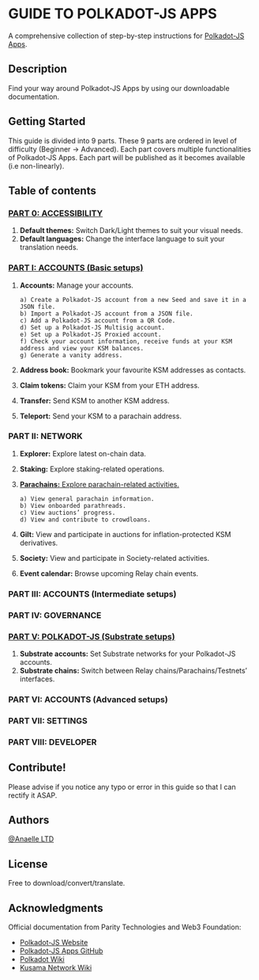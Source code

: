 # GUIDE TO POLKADOT-JS APPS

A comprehensive collection of step-by-step instructions for [Polkadot-JS Apps](https://polkadot.js.org/apps/#/accounts).

## Description

Find your way around Polkadot-JS Apps by using our downloadable documentation.

## Getting Started
This guide is divided into 9 parts.
These 9 parts are ordered in level of difficulty (Beginner -> Advanced).
Each part covers multiple functionalities of Polkadot-JS Apps.
Each part will be published as it becomes available (i.e non-linearly).

## Table of contents

### [PART 0: ACCESSIBILITY](https://github.com/anaelleltd/polkadotjs-apps-guide/blob/main/0.Accessibility.pdf)
1.	**Default themes:** Switch Dark/Light themes to suit your visual needs.
2.	**Default languages:** Change the interface language to suit your translation needs.

### [PART I: ACCOUNTS (Basic setups)](https://github.com/anaelleltd/polkadotjs-apps-guide/blob/main/1.Accounts%20(Basic).pdf)
1.	**Accounts:** Manage your accounts.

        a) Create a Polkadot-JS account from a new Seed and save it in a JSON file.
        b) Import a Polkadot-JS account from a JSON file.
        c) Add a Polkadot-JS account from a QR Code.
        d) Set up a Polkadot-JS Multisig account.
        e) Set up a Polkadot-JS Proxied account.
        f) Check your account information, receive funds at your KSM address and view your KSM balances.
        g) Generate a vanity address.

2.	**Address book:** Bookmark your favourite KSM addresses as contacts.
3.	**Claim tokens:** Claim your KSM from your ETH address.
4.	**Transfer:** Send KSM to another KSM address.
5.	**Teleport:** Send your KSM to a parachain address.


### PART II: NETWORK
1.	**Explorer:** Explore latest on-chain data.
2.	**Staking:** Explore staking-related operations.
3.	[**Parachains:** Explore parachain-related activities.](https://github.com/anaelleltd/polkadotjs-apps-guide/blob/main/2.3.Network.pdf)

        a) View general parachain information.
        b) View onboarded parathreads.
        c) View auctions’ progress.
        d) View and contribute to crowdloans.

4.	**Gilt:** View and participate in auctions for inflation-protected KSM derivatives. 
5.	**Society:** View and participate in Society-related activities.
6.	**Event calendar:** Browse upcoming Relay chain events.


### PART III: ACCOUNTS (Intermediate setups)

### PART IV: GOVERNANCE

### [PART V: POLKADOT-JS (Substrate setups)](https://github.com/anaelleltd/polkadotjs-apps-guide/blob/main/5.PolkadotJS%20(Substrate).pdf)
1.	**Substrate accounts:** Set Substrate networks for your Polkadot-JS accounts. 
2.	**Substrate chains:** Switch between Relay chains/Parachains/Testnets’ interfaces.

### PART VI: ACCOUNTS (Advanced setups)

### PART VII: SETTINGS

### PART VIII: DEVELOPER

## Contribute!

Please advise if you notice any typo or error in this guide so that I can rectify it ASAP.

## Authors

[@Anaelle LTD](https://t.me/AnaelleLTD)

## License

Free to download/convert/translate.

## Acknowledgments

Official documentation from Parity Technologies and Web3 Foundation:
* [Polkadot-JS Website](https://polkadot.js.org/docs/ )
* [Polkadot-JS Apps GitHub](https://github.com/polkadot-js/apps)
* [Polkadot Wiki](https://wiki.polkadot.network/)
* [Kusama Network Wiki](https://guide.kusama.network/docs/contributing/)
